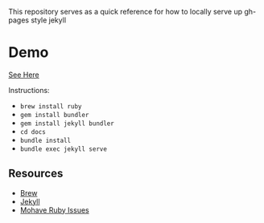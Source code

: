 This repository serves as a quick reference for how to locally serve up gh-pages style jekyll

# Demo

[See Here](https://willstall.github.io/gh_pages_jekyll)

Instructions:

- `brew install ruby`
- `gem install bundler`
- `gem install jekyll bundler`
- `cd docs`
- `bundle install`
- `bundle exec jekyll serve`


## Resources
- [Brew](https://brew.sh)
- [Jekyll](https://jekyllrb.com/docs/)
- [Mohave Ruby Issues](https://desiredpersona.com/install-jekyll-on-macos/)
